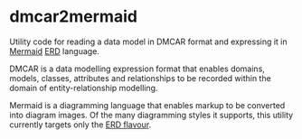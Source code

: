 # dmcar2mermaid

Utility code for reading a data model in DMCAR format and expressing it in [Mermaid](https://mermaid.js.org/intro/) [ERD](https://mermaid.js.org/syntax/entityRelationshipDiagram.html) language.

DMCAR is a data modelling expression format that enables domains, models, classes, attributes and relationships to be recorded within the domain of entity-relationship modelling.

Mermaid is a diagramming language that enables markup to be converted into diagram images. Of the many diagramming styles it supports, this utility currently targets only the [ERD flavour](https://mermaid.js.org/syntax/entityRelationshipDiagram.html). 


